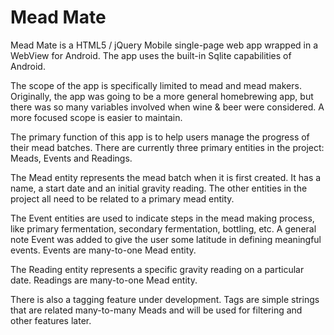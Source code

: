 # Mead Mate
Mead Mate is a HTML5 / jQuery Mobile single-page web app wrapped in a WebView for Android. The app uses the built-in Sqlite capabilities of Android.

The scope of the app is specifically limited to mead and mead makers. Originally, the app was going to be a more general homebrewing app, but there was so many variables involved when wine & beer were considered. A more focused scope is easier to maintain.

The primary function of this app is to help users manage the progress of their mead batches. There are currently three primary entities in the project: Meads, Events and Readings.

The Mead entity represents the mead batch when it is first created. It has a name, a start date and an initial gravity reading. The other entities in the project all need to be related to a primary mead entity.

The Event entities are used to indicate steps in the mead making process, like primary fermentation, secondary fermentation, bottling, etc. A general note Event was added to give the user some latitude in defining meaningful events. Events are many-to-one Mead entity.

The Reading entity represents a specific gravity reading on a particular date. Readings are many-to-one Mead entity.

There is also a tagging feature under development. Tags are simple strings that are related many-to-many Meads and will be used for filtering and other features later.
